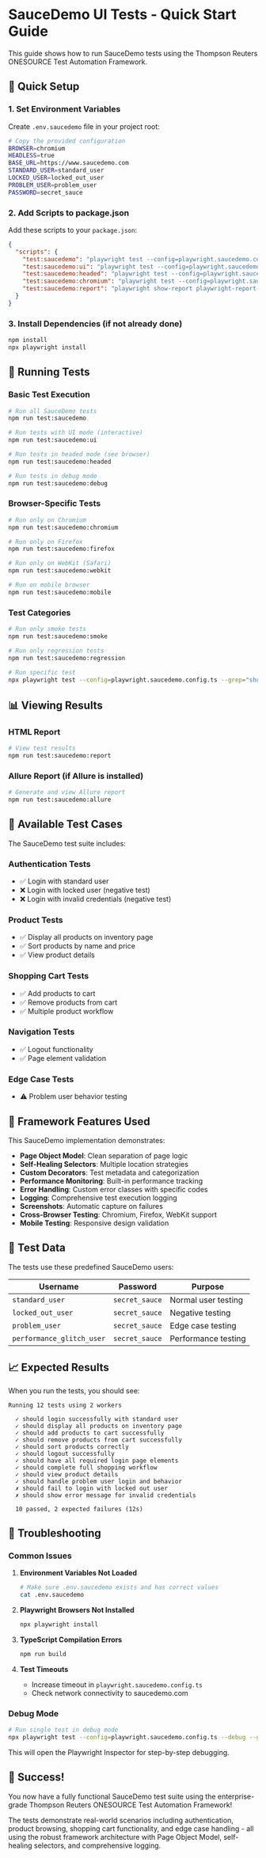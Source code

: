 # SauceDemo UI Tests - Quick Start Guide

This guide shows how to run SauceDemo tests using the Thompson Reuters ONESOURCE Test Automation Framework.

## 🚀 Quick Setup

### 1. **Set Environment Variables**
Create `.env.saucedemo` file in your project root:

```bash
# Copy the provided configuration
BROWSER=chromium
HEADLESS=true
BASE_URL=https://www.saucedemo.com
STANDARD_USER=standard_user
LOCKED_USER=locked_out_user
PROBLEM_USER=problem_user
PASSWORD=secret_sauce
```

### 2. **Add Scripts to package.json**
Add these scripts to your `package.json`:

```json
{
  "scripts": {
    "test:saucedemo": "playwright test --config=playwright.saucedemo.config.ts",
    "test:saucedemo:ui": "playwright test --config=playwright.saucedemo.config.ts --ui",
    "test:saucedemo:headed": "playwright test --config=playwright.saucedemo.config.ts --headed",
    "test:saucedemo:chromium": "playwright test --config=playwright.saucedemo.config.ts --project=chromium-saucedemo",
    "test:saucedemo:report": "playwright show-report playwright-report-saucedemo"
  }
}
```

### 3. **Install Dependencies** (if not already done)
```bash
npm install
npx playwright install
```

## 🎯 Running Tests

### **Basic Test Execution**
```bash
# Run all SauceDemo tests
npm run test:saucedemo

# Run tests with UI mode (interactive)
npm run test:saucedemo:ui

# Run tests in headed mode (see browser)
npm run test:saucedemo:headed

# Run tests in debug mode
npm run test:saucedemo:debug
```

### **Browser-Specific Tests**
```bash
# Run only on Chromium
npm run test:saucedemo:chromium

# Run only on Firefox
npm run test:saucedemo:firefox

# Run only on WebKit (Safari)
npm run test:saucedemo:webkit

# Run on mobile browser
npm run test:saucedemo:mobile
```

### **Test Categories**
```bash
# Run only smoke tests
npm run test:saucedemo:smoke

# Run only regression tests
npm run test:saucedemo:regression

# Run specific test
npx playwright test --config=playwright.saucedemo.config.ts --grep="should login successfully"
```

## 📊 Viewing Results

### **HTML Report**
```bash
# View test results
npm run test:saucedemo:report
```

### **Allure Report** (if Allure is installed)
```bash
# Generate and view Allure report
npm run test:saucedemo:allure
```

## 🧪 Available Test Cases

The SauceDemo test suite includes:

### **Authentication Tests**
- ✅ Login with standard user
- ❌ Login with locked user (negative test)
- ❌ Login with invalid credentials (negative test)

### **Product Tests**
- ✅ Display all products on inventory page
- ✅ Sort products by name and price
- ✅ View product details

### **Shopping Cart Tests**
- ✅ Add products to cart
- ✅ Remove products from cart
- ✅ Multiple product workflow

### **Navigation Tests**
- ✅ Logout functionality
- ✅ Page element validation

### **Edge Case Tests**
- ⚠️ Problem user behavior testing

## 🔧 Framework Features Used

This SauceDemo implementation demonstrates:

- **Page Object Model**: Clean separation of page logic
- **Self-Healing Selectors**: Multiple location strategies
- **Custom Decorators**: Test metadata and categorization
- **Performance Monitoring**: Built-in performance tracking
- **Error Handling**: Custom error classes with specific codes
- **Logging**: Comprehensive test execution logging
- **Screenshots**: Automatic capture on failures
- **Cross-Browser Testing**: Chromium, Firefox, WebKit support
- **Mobile Testing**: Responsive design validation

## 🎯 Test Data

The tests use these predefined SauceDemo users:

| Username | Password | Purpose |
|----------|----------|---------|
| `standard_user` | `secret_sauce` | Normal user testing |
| `locked_out_user` | `secret_sauce` | Negative testing |
| `problem_user` | `secret_sauce` | Edge case testing |
| `performance_glitch_user` | `secret_sauce` | Performance testing |

## 📈 Expected Results

When you run the tests, you should see:

```
Running 12 tests using 2 workers

  ✓ should login successfully with standard user
  ✓ should display all products on inventory page  
  ✓ should add products to cart successfully
  ✓ should remove products from cart successfully
  ✓ should sort products correctly
  ✓ should logout successfully
  ✓ should have all required login page elements
  ✓ should complete full shopping workflow
  ✓ should view product details
  ✓ should handle problem user login and behavior
  ✗ should fail to login with locked out user
  ✗ should show error message for invalid credentials

  10 passed, 2 expected failures (12s)
```

## 🐛 Troubleshooting

### **Common Issues**

1. **Environment Variables Not Loaded**
   ```bash
   # Make sure .env.saucedemo exists and has correct values
   cat .env.saucedemo
   ```

2. **Playwright Browsers Not Installed**
   ```bash
   npx playwright install
   ```

3. **TypeScript Compilation Errors**
   ```bash
   npm run build
   ```

4. **Test Timeouts**
   - Increase timeout in `playwright.saucedemo.config.ts`
   - Check network connectivity to saucedemo.com

### **Debug Mode**
```bash
# Run single test in debug mode
npx playwright test --config=playwright.saucedemo.config.ts --debug --grep="should login successfully"
```

This will open the Playwright Inspector for step-by-step debugging.

## 🎉 Success!

You now have a fully functional SauceDemo test suite using the enterprise-grade Thompson Reuters ONESOURCE Test Automation Framework! 

The tests demonstrate real-world scenarios including authentication, product browsing, shopping cart functionality, and edge case handling - all using the robust framework architecture with Page Object Model, self-healing selectors, and comprehensive logging.